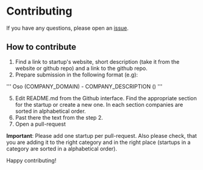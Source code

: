 # Contributing

If you have any questions, please open an [issue](https://github.com/RunaCapital/awesome-oss-clones/issues).

## How to contribute

1. Find a link to startup's website, short description (take it from the website or github repo) and a link to the github repo.
2. Prepare submission in the following format (e.g): 

'''
Oso (COMPANY_DOMAIN) - COMPANY_DESCRIPTION ()
'''

5. Edit README.md from the Github interface. Find the appropriate section for the startup or create a new one. In each section companies are sorted in alphabetical order. 
6. Past there the text from the step 2. 
7. Open a pull-request

**Important**: Please add one startup per pull-request. Also please check, that you are adding it to the right category and in the right place (startups in a category are sorted in a alphabetical order).

Happy contributing!
